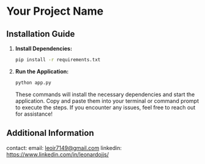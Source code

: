 # Your Project Name

## Installation Guide

1. **Install Dependencies:**

    ```bash
    pip install -r requirements.txt
    ```

2. **Run the Application:**

    ```bash
    python app.py
    ```

    These commands will install the necessary dependencies and start the application. Copy and paste them into your terminal or command prompt to execute the steps. If you encounter any issues, feel free to reach out for assistance!

## Additional Information

contact: 
email: leojr7149@gmail.com
linkedin: https://www.linkedin.com/in/leonardojjs/

